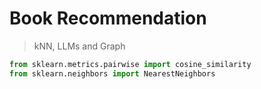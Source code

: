 # Book Recommendation
> kNN, LLMs and Graph

```python
from sklearn.metrics.pairwise import cosine_similarity 
from sklearn.neighbors import NearestNeighbors

```

```
